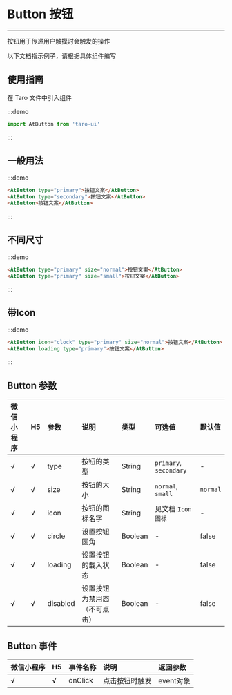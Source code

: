 # Button 按钮

---

按钮用于传递用户触摸时会触发的操作

以下文档指示例子，请根据具体组件编写

## 使用指南

在 Taro 文件中引入组件

:::demo
```js
import AtButton from 'taro-ui'
```
:::

## 一般用法

:::demo
```html
<AtButton type="primary">按钮文案</AtButton>
<AtButton type="secondary">按钮文案</AtButton>
<AtButton>按钮文案</AtButton>
```
:::

## 不同尺寸

:::demo
```html
<AtButton type="primary" size="normal">按钮文案</AtButton>
<AtButton type="primary" size="small">按钮文案</AtButton>
```
:::

## 带Icon

:::demo
```html
<AtButton icon="clock" type="primary" size="normal">按钮文案</AtButton>
<AtButton loading type="primary">按钮文案</AtButton>
```
:::

## Button 参数

| 微信小程序 | H5 | 参数     | 说明                         | 类型    | 可选值                 | 默认值   |
|:-----------|:---|:---------|:-----------------------------|:--------|:-----------------------|:---------|
| √          | √  | type     | 按钮的类型                   | String  | `primary`, `secondary` | -        |
| √          | √  | size     | 按钮的大小                   | String  | `normal`, `small`      | `normal` |
| √          | √  | icon     | 按钮的图标名字               | String  | 见文档 `Icon 图标`     | -        |
| √          | √  | circle   | 设置按钮圆角                 | Boolean | -                      | false    |
| √          | √  | loading  | 设置按钮的载入状态           | Boolean | -                      | false    |
| √          | √  | disabled | 设置按钮为禁用态（不可点击） | Boolean | -                      | false    |

## Button 事件

| 微信小程序 | H5 | 事件名称 | 说明           | 返回参数  |
|:-----------|:---|:---------|:---------------|:----------|
| √          | √  | onClick  | 点击按钮时触发 | event对象 |
